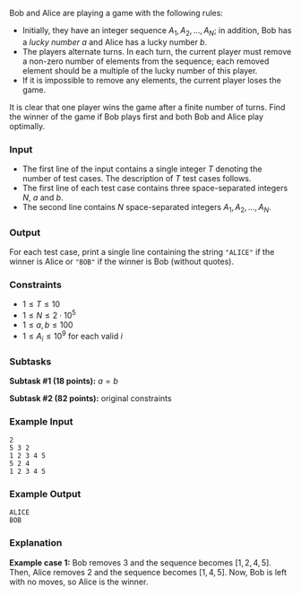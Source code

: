 Bob and Alice are playing a game with the following rules:
- Initially, they have an integer sequence $A_1, A_2, \ldots, A_N$; in addition, Bob has a *lucky number* $a$ and Alice has a lucky number $b$.
- The players alternate turns. In each turn, the current player must remove a non-zero number of elements from the sequence; each removed element should be a multiple of the lucky number of this player.
- If it is impossible to remove any elements, the current player loses the game.

It is clear that one player wins the game after a finite number of turns. Find the winner of the game if Bob plays first and both Bob and Alice play optimally.

### Input
- The first line of the input contains a single integer $T$ denoting the number of test cases. The description of $T$ test cases follows.
- The first line of each test case contains three space-separated integers $N$, $a$ and $b$.
- The second line contains $N$ space-separated integers $A_1, A_2, \ldots, A_N$.

### Output
For each test case, print a single line containing the string `"ALICE"` if the winner is Alice or `"BOB"` if the winner is Bob (without quotes).

### Constraints 
- $1 \le T \le 10$
- $1 \le N \le 2 \cdot 10^5$
- $1 \le a, b \le 100$
- $1 \le A_i \le 10^9$ for each valid $i$

### Subtasks
**Subtask #1 (18 points):** $a = b$

**Subtask #2 (82 points):** original constraints

### Example Input
```
2
5 3 2
1 2 3 4 5
5 2 4
1 2 3 4 5
```

### Example Output
```
ALICE
BOB
```

### Explanation
**Example case 1:** Bob removes $3$ and the sequence becomes $[1, 2, 4, 5]$. Then, Alice removes $2$ and the sequence becomes $[1, 4, 5]$. Now, Bob is left with no moves, so Alice is the winner.

